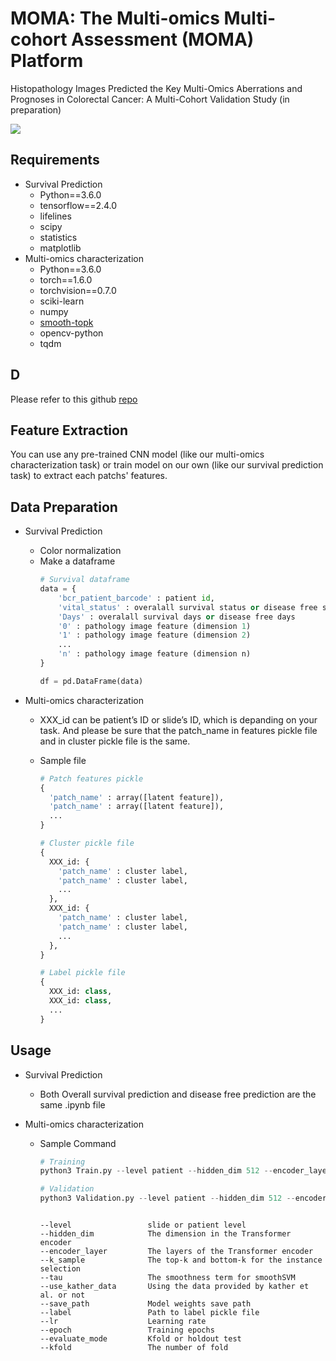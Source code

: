 # MOMA: The Multi-omics Multi-cohort Assessment (MOMA) Platform
Histopathology Images Predicted the Key Multi-Omics Aberrations and Prognoses in Colorectal Cancer: A Multi-Cohort Validation Study (in preparation)

![](https://i.imgur.com/qm4OLtI.png)



## Requirements
* Survival Prediction
    * Python==3.6.0
    * tensorflow==2.4.0
    * lifelines
    * scipy
    * statistics
    * matplotlib
* Multi-omics characterization
    * Python==3.6.0
    * torch==1.6.0
    * torchvision==0.7.0
    * sciki-learn
    * numpy
    * [smooth-topk](https://github.com/oval-group/smooth-topk)
    * opencv-python
    * tqdm

## D
Please refer to this github [repo]([https://github.com/mahmoodlab/CLAM](https://github.com/BMIRDS/deepslide))

## Feature Extraction
You can use any pre-trained CNN model (like our multi-omics characterization task) or train model on our own (like our survival prediction task) to extract each patchs' features.

## Data Preparation
* Survival Prediction
    * Color normalization
    * Make a dataframe
        ``` python
        # Survival dataframe
        data = {
            'bcr_patient_barcode' : patient id,
            'vital_status' : overalall survival status or disease free status,
            'Days' : overalall survival days or disease free days
            '0' : pathology image feature (dimension 1)
            '1' : pathology image feature (dimension 2)
            ...
            'n' : pathology image feature (dimension n)
        }
        
        df = pd.DataFrame(data)
        ```

* Multi-omics characterization

    * XXX_id can be patient’s ID or slide’s ID, which is depanding on your task. And please be sure that the patch_name in features pickle file and in cluster pickle file is the same.
    * Sample file

        ``` python
        # Patch features pickle
        {
          'patch_name' : array([latent feature]),
          'patch_name' : array([latent feature]),
          ...
        }
        ```

        ``` python
        # Cluster pickle file
        {
          XXX_id: {
            'patch_name' : cluster label,
            'patch_name' : cluster label,
            ...
          },
          XXX_id: {
            'patch_name' : cluster label,
            'patch_name' : cluster label,
            ...
          },
        }

        ```

        ``` python
        # Label pickle file
        {
          XXX_id: class,
          XXX_id: class,
          ...
        }
        ```



## Usage
* Survival Prediction
    * Both Overall survival prediction and disease free prediction are the same .ipynb file

* Multi-omics characterization
    * Sample Command
        ``` python
        # Training
        python3 Train.py --level patient --hidden_dim 512 --encoder_layer 6 --k_sample 3 --tau 0.5 --save_path 'path/to/save/' --label 'path/to/label pickle file' --use_kather_data True --epoch 60 --lr 3e-4 --evaluate_mode kfold --kfold 5
        ```
        ``` python
        # Validation
        python3 Validation.py --level patient --hidden_dim 512 --encoder_layer 6 --k_sample 3 --tau 0.5 --save_path 'path/to/save/' --label 'path/to/label pickle file' --use_kather_data True
        ```
        ```shell script

        --level                 slide or patient level
        --hidden_dim            The dimension in the Transformer encoder
        --encoder_layer         The layers of the Transformer encoder
        --k_sample              The top-k and bottom-k for the instance selection
        --tau                   The smoothness term for smoothSVM
        --use_kather_data       Using the data provided by kather et al. or not
        --save_path             Model weights save path
        --label                 Path to label pickle file
        --lr                    Learning rate
        --epoch                 Training epochs
        --evaluate_mode         Kfold or holdout test
        --kfold                 The number of fold
        ```

